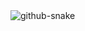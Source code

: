 <picture>
  <source media="(prefers-color-scheme: dark)" srcset="https://raw.githubusercontent.com/lfeliiipe/lfeliiipe/output/github-snake-dark.svg" />
  <source media="(prefers-color-scheme: light)" srcset="https://raw.githubusercontent.com/lfeliiipe/lfeliiipe/output/github-snake.svg" />
  <img alt="github-snake" src="https://raw.githubusercontent.com/lfeliiipe/lfeliiipe/output/github-snake.svg" />
</picture>
